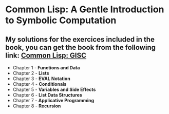 # Common Lisp: A Gentle Introduction to Symbolic Computation

## My solutions for the exercices included in the book, you can get the book from the following link: [Common Lisp: GISC](https://www.cs.cmu.edu/~dst/LispBook/)

* Chapter 1 - **Functions and Data**
* Chapter 2 - **Lists**
* Chapter 3 - **EVAL Notation**
* Chapter 4 - **Conditionals**
* Chapter 5 - **Variables and Side Effects**
* Chapter 6 - **List Data Structures**
* Chapter 7 - **Applicative Programming**
* Chapter 8 - **Recursion**
